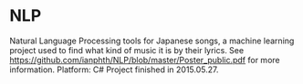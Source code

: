 # NLP
Natural Language Processing tools for Japanese songs, a machine learning project used to find what kind of music it is by their lyrics. 
See https://github.com/ianphth/NLP/blob/master/Poster_public.pdf for more information.
Platform: C#
Project finished in 2015.05.27.
